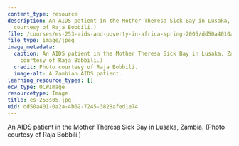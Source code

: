 ```yaml
---
content_type: resource
description: An AIDS patient in the Mother Theresa Sick Bay in Lusaka, Zambia. (Photo
  courtesy of Raja Bobbili.)
file: /courses/es-253-aids-and-poverty-in-africa-spring-2005/dd50a4010a2a4b6272453828afed1e74_es-253s05.jpg
file_type: image/jpeg
image_metadata:
  caption: An AIDS patient in the Mother Theresa Sick Bay in Lusaka, Zambia. (Photo
    courtesy of Raja Bobbili.)
  credit: Photo courtesy of Raja Bobbili.
  image-alt: A Zambian AIDS patient.
learning_resource_types: []
ocw_type: OCWImage
resourcetype: Image
title: es-253s05.jpg
uid: dd50a401-0a2a-4b62-7245-3828afed1e74
---
```

An AIDS patient in the Mother Theresa Sick Bay in Lusaka, Zambia. (Photo courtesy of Raja Bobbili.)